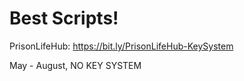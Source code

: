 # Best Scripts!

PrisonLifeHub:
https://bit.ly/PrisonLifeHub-KeySystem


May - August, NO KEY SYSTEM
